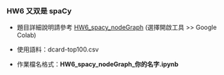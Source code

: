 ### HW6 又双是 spaCy

- 題目詳細說明請參考 [HW6_spacy_nodeGraph](https://drive.google.com/file/d/1zlFHcWm5a80aPYxDOvvWMKEWqonuS8Nx/view?usp=sharing) (選擇開啟工具 >> Google Colab)

- 使用語料：dcard-top100.csv

- 作業檔名格式：**HW6_spacy_nodeGraph_你的名字.ipynb**
